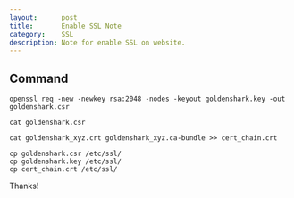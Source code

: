 ```yaml
---
layout:      post
title:       Enable SSL Note
category:    SSL
description: Note for enable SSL on website.
---
```


## Command ##

`openssl req -new -newkey rsa:2048 -nodes -keyout goldenshark.key -out goldenshark.csr`

`cat goldenshark.csr`

`cat goldenshark_xyz.crt goldenshark_xyz.ca-bundle >> cert_chain.crt`

`cp goldenshark.csr /etc/ssl/`  
`cp goldenshark.key /etc/ssl/`  
`cp cert_chain.crt /etc/ssl/`  


Thanks!  